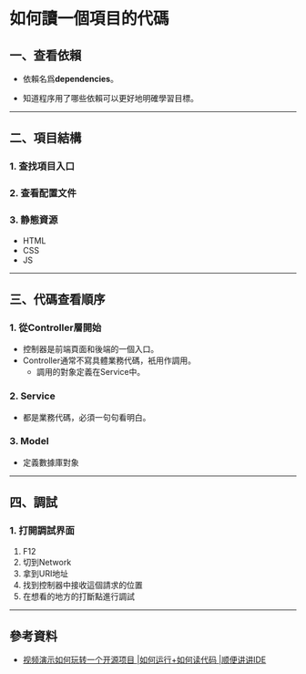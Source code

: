 # 如何讀一個項目的代碼

## 一、查看依賴

- 依賴名爲**dependencies**。

- 知道程序用了哪些依賴可以更好地明確學習目標。

---

## 二、項目結構

### 1. 查找項目入口

### 2. 查看配置文件

### 3. 静態資源

- HTML
- CSS
- JS

---

## 三、代碼查看順序

### 1. 從Controller層開始

- 控制器是前端頁面和後端的一個入口。
- Controller通常不寫具體業務代碼，衹用作調用。
  - 調用的對象定義在Service中。

### 2. Service

- 都是業務代碼，必須一句句看明白。

### 3. Model

- 定義數據庫對象

---

## 四、調試

### 1. 打開調試界面

1. F12
2. 切到Network
3. 拿到URI地址
4. 找到控制器中接收這個請求的位置
5. 在想看的地方的打斷點進行調試

---

## 參考資料

- [视频演示如何玩转一个开源项目 |如何运行+如何读代码 |顺便讲讲IDE](https://www.bilibili.com/video/BV1y4411p74E)
